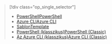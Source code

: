 > [!div class="op_single_selector"]
> * [<span data-ttu-id="30536-101">PowerShell</span><span class="sxs-lookup"><span data-stu-id="30536-101">PowerShell</span></span>](../articles/virtual-network/virtual-network-deploy-multinic-arm-ps.md)
> * [<span data-ttu-id="30536-102">Azure CLI</span><span class="sxs-lookup"><span data-stu-id="30536-102">Azure CLI</span></span>](../articles/virtual-network/virtual-network-deploy-multinic-arm-cli.md)
> * [<span data-ttu-id="30536-103">Sablon</span><span class="sxs-lookup"><span data-stu-id="30536-103">Template</span></span>](../articles/virtual-network/virtual-network-deploy-multinic-arm-template.md)
> * [<span data-ttu-id="30536-104">PowerShell (klasszikus)</span><span class="sxs-lookup"><span data-stu-id="30536-104">PowerShell (Classic)</span></span>](../articles/virtual-network/virtual-network-deploy-multinic-classic-ps.md)
> * [<span data-ttu-id="30536-105">Az Azure CLI (klasszikus)</span><span class="sxs-lookup"><span data-stu-id="30536-105">Azure CLI (Classic)</span></span>](../articles/virtual-network/virtual-network-deploy-multinic-classic-cli.md)
